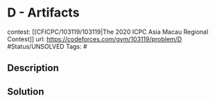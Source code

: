 # D - Artifacts

contest: [[CFICPC/103119/103119|The 2020 ICPC Asia Macau Regional Contest]]
url: https://codeforces.com/gym/103119/problem/D
#Status/UNSOLVED
Tags: #

## Description

## Solution

